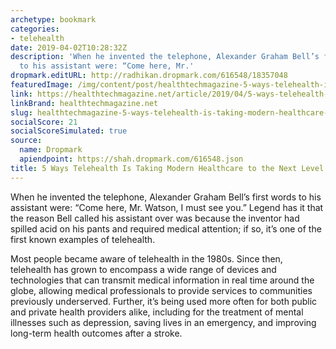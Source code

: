 ```yaml
---
archetype: bookmark
categories:
- telehealth
date: 2019-04-02T10:28:32Z
description: 'When he invented the telephone, Alexander Graham Bell’s first words
  to his assistant were: “Come here, Mr.'
dropmark.editURL: http://radhikan.dropmark.com/616548/18357048
featuredImage: /img/content/post/healthtechmagazine-5-ways-telehealth-is-taking-modern-healthcare-to-the-next-level.jpg
link: https://healthtechmagazine.net/article/2019/04/5-ways-telehealth-taking-modern-healthcare-next-level
linkBrand: healthtechmagazine.net
slug: healthtechmagazine-5-ways-telehealth-is-taking-modern-healthcare-to-the-next-level
socialScore: 21
socialScoreSimulated: true
source:
  name: Dropmark
  apiendpoint: https://shah.dropmark.com/616548.json
title: 5 Ways Telehealth Is Taking Modern Healthcare to the Next Level
---
```

When he invented the telephone, Alexander Graham Bell’s first words to his assistant were: “Come here, Mr. Watson, I must see you.” Legend has it that the reason Bell called his assistant over was because the inventor had spilled acid on his pants and required medical attention; if so, it’s one of the first known examples of telehealth.

Most people became aware of telehealth in the 1980s. Since then, telehealth has grown to encompass a wide range of devices and technologies that can transmit medical information in real time around the globe, allowing medical professionals to provide services to communities previously underserved. Further, it’s being used more often for both public and private health providers alike, including for the treatment of mental illnesses such as depression, saving lives in an emergency, and improving long-term health outcomes after a stroke.


